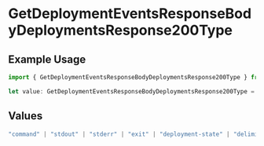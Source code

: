 # GetDeploymentEventsResponseBodyDeploymentsResponse200Type

## Example Usage

```typescript
import { GetDeploymentEventsResponseBodyDeploymentsResponse200Type } from "@simplesagar/vercel/models/getdeploymenteventsop.js";

let value: GetDeploymentEventsResponseBodyDeploymentsResponse200Type = "middleware-invocation";
```

## Values

```typescript
"command" | "stdout" | "stderr" | "exit" | "deployment-state" | "delimiter" | "middleware" | "middleware-invocation" | "edge-function-invocation" | "fatal"
```
